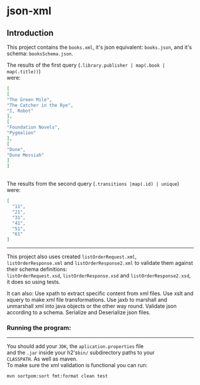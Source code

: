 # json-xml

## Introduction

This project contains the `books.xml`, it's json equivalent: `books.json`, and it's schema: `booksSchema.json`.

The results of the first query (`.library.publisher | map(.book | map(.title))`) \
were:

```json
[
[
"The Green Mile",
"The Catcher in the Rye",
"I, Robot"
],
[
"Foundation Novels",
"Pygmalion"
],
[
"Dune",
"Dune Messiah"
]
]
```

\
The results from the second query (`.transitions |map(.id) | unique`) were:

```json
[
  "11",
  "21",
  "31",
  "41",
  "51",
  "61"
]
```
---

This project also uses created `listOrderRequest.xml`, `listOrderResponse.xml` and `listOrderResponse2.xml` to validate them against their schema definitions:
\
`listOrderRequest.xsd`, `listOrderResponse.xsd` and `listOrderResponse2.xsd`, it does so using tests.

It can also:
Use xpath to extract specific content from xml files.
Use xslt and xquery to make xml file transformations.
Use jaxb to marshall and unmarshall xml into java objects or the other way round.
Validate json according to a schema.
Serialize and Deserialize json files.

### Running the program:

---

You should add your `JDK`, the `aplication.properties` file \
and the `.jar` inside your h2's`bin/` subdirectory paths to your \
`CLASSPATH`. As well as maven. \
To make sure the xml validation is functional you can run:

```BASH 
mvn sortpom:sort fmt:format clean test
``` 

